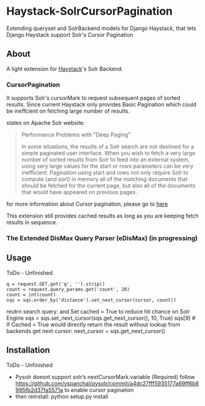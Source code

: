 # Haystack-SolrCursorPagination
Extending queryset and SolrBackend models for Django Haystack, that lets Django Haystack support Solr's Cursor Pagination 

## About
A light extension for [Haystack](https://github.com/django-haystack/django-haystack)'s Solr Backend. 

### CursorPagination
It supports Solr's cursorMark to request subsequent pages of sorted results.
Since current Haystack only provides Basic Pagination which could be ineffcient on fetching large number of results.

states on Apache Solr website:
>Performance Problems with "Deep Paging"
>
> In some situations, the results of a Solr search are not destined for a simple paginated user interface.  When you wish to fetch a very large number of sorted results from Solr to feed into an external system, using very large values for the start or rows parameters can be very inefficient.  Pagination using start and rows not only require Solr to compute (and sort) in memory all of the matching documents that should be fetched for the current page, but also all of the documents that would have appeared on previous pages. 

for more information about Cursor pagination, please go to [here](https://cwiki.apache.org/confluence/display/solr/Pagination+of+Results/#PaginationofResults-FetchingALargeNumberofSortedResults:Cursors)

This extension still provides cached results as long as you are keeping fetch results in sequence.

### The Extended DisMax Query Parser (eDisMax) (in progressing)

## Usage
ToDo - Unfinished

    q = request.GET.get('q', '').strip()
    count = request.query_params.get('count', 20)
    count = int(count)
    sqs = sqs.order_by('distance').set_next_cursor(cursor, count))
  reutrn search query:
  and Set cached = True to reduce hit chance on Solr Engine
    sqs = sqs.set_next_cursor(sqs.get_next_cursor(), 10, True)
    sqs[9]  # If Cached = True would directly return the result without lookup from backends
  get next cursor:
    next_cursor = sqs.get_next_cursor()

## Installation
ToDo - Unfinished

* Pysolr doesnt support solr’s nextCursorMark.variable (Required)
  follow https://github.com/yspanchal/pysolr/commit/a4dc27fff5935177a69ff6b8995fb2d37fa5571a
  to enable cursor pagination
* then reinstall: python setup.py install

